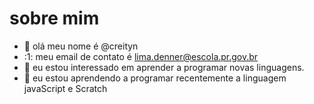 # sobre mim
- 👋 olá meu nome é @creityn
- :1: meu email de contato é lima.denner@escola.pr.gov.br
- 👀 eu estou interessado em aprender a programar novas linguagens.
- 🌱 eu estou aprendendo a programar recentemente a linguagem javaScript e Scratch
